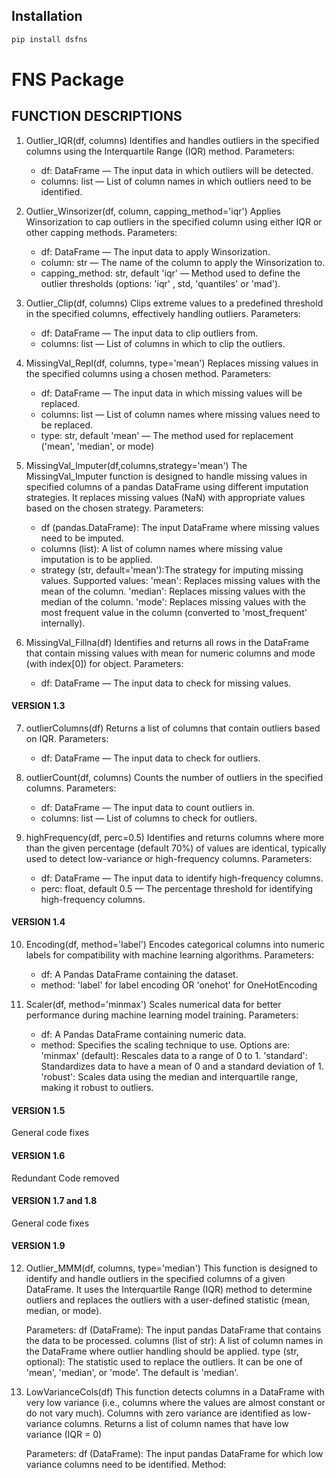 ## Installation

```bash
pip install dsfns
```

# FNS Package

## FUNCTION DESCRIPTIONS

1. Outlier_IQR(df, columns)
   Identifies and handles outliers in the specified columns using the Interquartile Range (IQR) method.
   Parameters:

    - df: DataFrame — The input data in which outliers will be detected.
    - columns: list — List of column names in which outliers need to be identified.

2. Outlier_Winsorizer(df, column, capping_method='iqr')
   Applies Winsorization to cap outliers in the specified column using either IQR or other capping methods.
   Parameters:

    - df: DataFrame — The input data to apply Winsorization.
    - column: str — The name of the column to apply the Winsorization to.
    - capping_method: str, default 'iqr' — Method used to define the outlier thresholds (options: 'iqr' , std, 'quantiles' or 'mad').

3. Outlier_Clip(df, columns)
   Clips extreme values to a predefined threshold in the specified columns, effectively handling outliers.
   Parameters:

    - df: DataFrame — The input data to clip outliers from.
    - columns: list — List of columns in which to clip the outliers.

4. MissingVal_Repl(df, columns, type='mean')
   Replaces missing values in the specified columns using a chosen method.
   Parameters:

    - df: DataFrame — The input data in which missing values will be replaced.
    - columns: list — List of column names where missing values need to be replaced.
    - type: str, default 'mean' — The method used for replacement ('mean', 'median', or mode)

5. MissingVal_Imputer(df,columns,strategy='mean')
   The MissingVal_Imputer function is designed to handle missing values in specified columns of a pandas DataFrame using different imputation strategies. It replaces missing values (NaN) with appropriate values based on the chosen strategy.
   Parameters:

    - df (pandas.DataFrame): The input DataFrame where missing values need to be imputed.
    - columns (list): A list of column names where missing value imputation is to be applied.
    - strategy (str, default='mean'):The strategy for imputing missing values. Supported values:
      'mean': Replaces missing values with the mean of the column.
      'median': Replaces missing values with the median of the column.
      'mode': Replaces missing values with the most frequent value in the column (converted to 'most_frequent' internally).

6. MissingVal_Fillna(df)
   Identifies and returns all rows in the DataFrame that contain missing values with mean for numeric columns and mode (with index[0]) for object.
   Parameters:

    - df: DataFrame — The input data to check for missing values.

#### VERSION 1.3

7. outlierColumns(df)
   Returns a list of columns that contain outliers based on IQR.
   Parameters:

    - df: DataFrame — The input data to check for outliers.

8. outlierCount(df, columns)
   Counts the number of outliers in the specified columns.
   Parameters:

    - df: DataFrame — The input data to count outliers in.
    - columns: list — List of columns to check for outliers.

9. highFrequency(df, perc=0.5)
   Identifies and returns columns where more than the given percentage (default 70%) of values are identical, typically used to detect low-variance or high-frequency columns.
   Parameters:
    - df: DataFrame — The input data to identify high-frequency columns.
    - perc: float, default 0.5 — The percentage threshold for identifying high-frequency columns.

#### VERSION 1.4

10. Encoding(df, method='label')
    Encodes categorical columns into numeric labels for compatibility with machine learning algorithms.
    Parameters:

    -   df: A Pandas DataFrame containing the dataset.
    -   method: 'label' for label encoding OR 'onehot' for OneHotEncoding

11. Scaler(df, method='minmax')
    Scales numerical data for better performance during machine learning model training.
    Parameters:

    -   df: A Pandas DataFrame containing numeric data.
    -   method: Specifies the scaling technique to use. Options are:
        'minmax' (default): Rescales data to a range of 0 to 1.
        'standard': Standardizes data to have a mean of 0 and a standard deviation of 1.
        'robust': Scales data using the median and interquartile range, making it robust to outliers.

#### VERSION 1.5

General code fixes

#### VERSION 1.6

Redundant Code removed

#### VERSION 1.7 and 1.8

General code fixes

#### VERSION 1.9

12. Outlier_MMM(df, columns, type='median')
    This function is designed to identify and handle outliers in the specified columns of a given DataFrame. It uses the Interquartile Range (IQR) method to determine outliers and replaces the outliers with a user-defined statistic (mean, median, or mode).

    Parameters:
    df (DataFrame): The input pandas DataFrame that contains the data to be processed.
    columns (list of str): A list of column names in the DataFrame where outlier handling should be applied.
    type (str, optional): The statistic used to replace the outliers. It can be one of 'mean', 'median', or 'mode'. The default is 'median'.

13. LowVarianceCols(df)
    This function detects columns in a DataFrame with very low variance (i.e., columns where the values are almost constant or do not vary much). Columns with zero variance are identified as low-variance columns. Returns a list of column names that have low variance (IQR = 0)

    Parameters:
    df (DataFrame): The input pandas DataFrame for which low variance columns need to be identified.
    Method:
